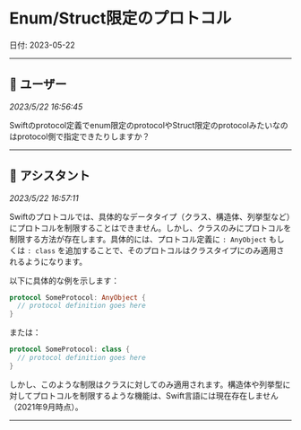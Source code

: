 # Enum/Struct限定のプロトコル

日付: 2023-05-22

---

## 👤 ユーザー
*2023/5/22 16:56:45*

Swiftのprotocol定義でenum限定のprotocolやStruct限定のprotocolみたいなのはprotocol側で指定できたりしますか？

---

## 🤖 アシスタント
*2023/5/22 16:57:11*

Swiftのプロトコルでは、具体的なデータタイプ（クラス、構造体、列挙型など）にプロトコルを制限することはできません。しかし、クラスのみにプロトコルを制限する方法が存在します。具体的には、プロトコル定義に `: AnyObject` もしくは `: class` を追加することで、そのプロトコルはクラスタイプにのみ適用されるようになります。

以下に具体的な例を示します：

```swift
protocol SomeProtocol: AnyObject {
  // protocol definition goes here
}
```

または：

```swift
protocol SomeProtocol: class {
  // protocol definition goes here
}
```

しかし、このような制限はクラスに対してのみ適用されます。構造体や列挙型に対してプロトコルを制限するような機能は、Swift言語には現在存在しません（2021年9月時点）。

---
